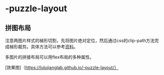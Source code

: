 # -puzzle-layout

## 拼图布局

注意两图片样式的梯形切割，先将图片绝对定位，然后通过css的clip-path方法完成梯形裁剪。具体方法可以参考[资料](https://developer.mozilla.org/zh-CN/docs/Web/CSS/clip-path)。

多图片的拼接布局可以用flex布局的多种属性。

[效果图]（https://lulujianglab.github.io/-puzzle-layout/）
